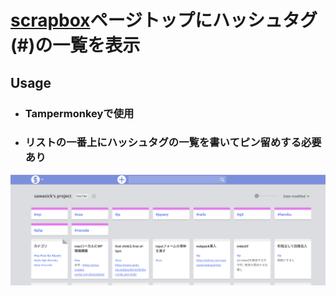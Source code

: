 # [scrapbox](https://scrapbox.io/)ページトップにハッシュタグ(#)の一覧を表示



## Usage

- ### Tampermonkeyで使用

- ### リストの一番上にハッシュタグの一覧を書いてピン留めする必要あり

![スクショ](screenshot.png)